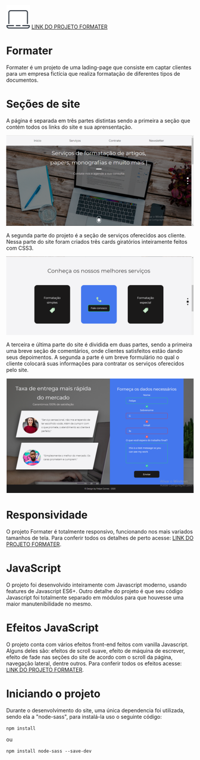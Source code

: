 <img src="./img/laptop.png">
<a href="https://felipevgomes10.github.io/formater/">LINK DO PROJETO FORMATER</a>

# Formater

Formater é um projeto de uma lading-page que consiste em captar clientes para um empresa fictícia que realiza formatação de diferentes tipos de documentos.

# Seções de site

A página é separada em três partes distintas sendo a primeira a seção que contém todos os links do site e sua aprensentação.

<img src="./img/readme/home.PNG">

A segunda parte do projeto é a seção de serviços oferecidos aos cliente. Nessa parte do site foram criados três cards giratórios inteiramente feitos com CSS3.

<img src="./img/readme/cards.PNG">

A terceira e última parte do site é dividida em duas partes, sendo a primeira uma breve seção de comentários, onde clientes satisfeitos estão dando seus depoimentos. A segunda a parte é um breve formulário no qual o cliente colocará suas informações para contratar os serviços oferecidos pelo site.

<img src="./img/readme/form.PNG">

# Responsividade

O projeto Formater é totalmente responsivo, funcionando nos mais variados tamanhos de tela. Para conferir todos os detalhes de perto acesse: <a href="https://felipevgomes10.github.io/formater/">LINK DO PROJETO FORMATER</a>.

# JavaScript

O projeto foi desenvolvido inteiramente com Javascript moderno, usando features de Javascript ES6+. Outro detalhe do projeto é que seu código Javascript foi totalmente separado em módulos para que houvesse uma maior manutenibilidade no mesmo.

# Efeitos JavaScript

O projeto conta com vários efeitos front-end feitos com vanilla Javascript. Alguns deles são: efeitos de scroll suave, efeito de máquina de escrever, efeito de fade nas seções do site de acordo com o scroll da página, navegação lateral, dentre outros. Para conferir todos os efeitos acesse: <a href="https://felipevgomes10.github.io/formater/">LINK DO PROJETO FORMATER</a>.

# Iniciando o projeto

Durante o desenvolvimento do site, uma única dependencia foi utilizada, sendo ela a "node-sass", para instalá-la uso o seguinte código:

```
npm install
```
ou
```
npm install node-sass --save-dev
```

